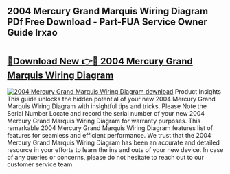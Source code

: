 ## 2004 Mercury Grand Marquis Wiring Diagram PDf Free Download - Part-FUA Service Owner Guide Irxao

# <h2><a href="http://dfkoyl.blite.top/?on=2004+Mercury+Grand+Marquis+Wiring+Diagram">🔗Download New 👉🔴 2004 Mercury Grand Marquis Wiring Diagram</a></h2>

[![2004 Mercury Grand Marquis Wiring Diagram download](https://i.imgur.com/lujVjoI.png)](http://dfkoyl.blite.top/?on=2004+Mercury+Grand+Marquis+Wiring+Diagram)
Product Insights This guide unlocks the hidden potential of your new 2004 Mercury Grand Marquis Wiring Diagram with insightful tips and tricks. Please Note the Serial Number Locate and record the serial number of your new 2004 Mercury Grand Marquis Wiring Diagram for warranty purposes. This remarkable 2004 Mercury Grand Marquis Wiring Diagram features list of features for seamless and efficient performance. We trust that the 2004 Mercury Grand Marquis Wiring Diagram has been an accurate and detailed resource in your efforts to learn the ins and outs of your new device. In case of any queries or concerns, please do not hesitate to reach out to our customer service team.
